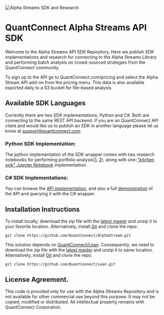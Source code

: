 ![Alpha Streams SDK and Research](http://cdn.quantconnect.com.s3.us-east-1.amazonaws.com/i/github/alpha-streams-sdk.png)
# QuantConnect Alpha Streams API SDK

Welcome to the Alpha Streams API SDK Repository. Here we publish SDK implementations and research for connecting to the Alpha Streams Library and performing batch analysis on crowd-sourced strategies from the QuantConnect community. 

To sign up to the API go to QuantConnect.com/pricing and select the Alpha Stream API add-on from the pricing menu. This data is also available exported daily to a S3 bucket for file-based analysis. 

## Available SDK Languages

Currently there are two SDK implementations; Python and C#. Both are connecting to the same REST API backend. If you are an QuantConnect API client and would like us to publish an SDK in another language please let us know at support@quantconnect.com

### Python SDK Implementation:
The python implementation of the SDK wrapper comes with two research notebooks for performing portfolio analysis([1](https://github.com/QuantConnect/AlphaStream/blob/master/AlphaStream/QuantConnect.AlphaStream.CompositeAlphaAnalysis.ipynb), [2](https://github.com/QuantConnect/AlphaStream/blob/master/AlphaStream/QuantConnect.AlphaStream.AlphaAnalysisNotebook.ipynb)), along with one-["kitchen sink" Jupyter Notebook](https://github.com/QuantConnect/AlphaStream/blob/master/AlphaStream/QuantConnectAlphaStreamsNotebook.ipynb) implementation. 

### C# SDK Implementations:

You can browse the [API implementation](https://github.com/QuantConnect/AlphaStream/tree/master/QuantConnect.AlphaStream), and also a full [demonstration](https://github.com/QuantConnect/AlphaStream/tree/master/QuantConnect.AlphaStream.Demo) of the API and querying it with the C# wrapper.

## Installation Instructions

To install locally, download the zip file with the [latest master](https://github.com/QuantConnect/AlphaStream/archive/master.zip) and unzip it to your favorite location. Alternatively, install [Git](https://git-scm.com/downloads) and clone the repo:

```
git clone https://github.com/QuantConnect/AlphaStream.git
```

This solution depends on [QuantConnect/Lean](https://github.com/QuantConnect/). Consequently, we need to download the zip file with the [latest master](https://github.com/QuantConnect/Lean/archive/master.zip) and unzip it to same location. Alternatively, install [Git](https://git-scm.com/downloads) and clone the repo:

```
git clone https://github.com/QuantConnect/Lean.git
```

## License Agreement.

This code is provided only for use with the Alpha Streams Repository and is not available for other commercial use beyond this purpose. It may not be copied, modified or distributed. All intellectual property remains with QuantConnect Corporation. 